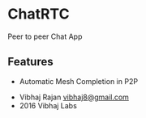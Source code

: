 # ChatRTC
Peer to peer Chat App

## Features
* Automatic Mesh Completion in P2P 

- Vibhaj Rajan <vibhaj8@gmail.com>
- 2016 Vibhaj Labs
